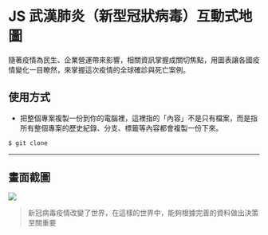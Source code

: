 # JS 武漢肺炎（新型冠狀病毒）互動式地圖

隨著疫情為民生、企業營運帶來影響，相關資訊掌握成關切焦點，用圖表讓各國疫情變化一目瞭然，來掌握這次疫情的全球確診與死亡案例。

## 使用方式
- 把整個專案複製一份到你的電腦裡，這裡指的「內容」不是只有檔案，而是指所有整個專案的歷史紀錄、分支、標籤等內容都會複製一份下來。
```sh
$ git clone
```

----

## 畫面截圖
![](https://i.imgur.com/CkwOQew.gif)
> 新冠病毒疫情改變了世界，在這樣的世界中，能夠根據完善的資料做出決策至關重要
